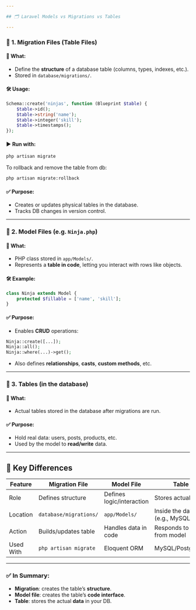 ```yaml
---

## 🗂️ Laravel Models vs Migrations vs Tables

---
```

### 🔸 1. **Migration Files (Table Files)**

#### 📌 What:

* Define the **structure** of a database table (columns, types, indexes, etc.).
* Stored in `database/migrations/`.

#### 🛠️ Usage:

```php
Schema::create('ninjas', function (Blueprint $table) {
    $table->id();
    $table->string('name');
    $table->integer('skill');
    $table->timestamps();
});
```

#### ▶️ Run with:

```bash
php artisan migrate
```

To rollback and remove the table from db:
```bash
php artisan migrate:rollback
```
#### ✅ Purpose:

* Creates or updates physical tables in the database.
* Tracks DB changes in version control.

---

### 🔸 2. **Model Files (e.g. `Ninja.php`)**

#### 📌 What:

* PHP class stored in `app/Models/`.
* Represents a **table in code**, letting you interact with rows like objects.

#### 🛠️ Example:

```php
class Ninja extends Model {
    protected $fillable = ['name', 'skill'];
}
```

#### ✅ Purpose:

* Enables **CRUD** operations:

```php
Ninja::create([...]);
Ninja::all();
Ninja::where(...)->get();
```

* Also defines **relationships**, **casts**, **custom methods**, etc.

---

### 🔸 3. **Tables (in the database)**

#### 📌 What:

* Actual tables stored in the database after migrations are run.

#### ✅ Purpose:

* Hold real data: users, posts, products, etc.
* Used by the model to **read/write** data.

---

## 🧠 Key Differences

| Feature   | Migration File         | Model File                | Table (DB)                        |
| --------- | ---------------------- | ------------------------- | --------------------------------- |
| Role      | Defines structure      | Defines logic/interaction | Stores actual data                |
| Location  | `database/migrations/` | `app/Models/`             | Inside the database (e.g., MySQL) |
| Action    | Builds/updates table   | Handles data in code      | Responds to queries from model    |
| Used With | `php artisan migrate`  | Eloquent ORM              | MySQL/PostgreSQL/etc.             |

---

### ✅ In Summary:

* **Migration**: creates the table’s **structure**.
* **Model file**: creates the table’s **code interface**.
* **Table**: stores the actual **data** in your DB.



